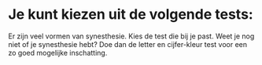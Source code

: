 # Je kunt kiezen uit de volgende tests:

Er zijn veel vormen van synesthesie. Kies de test die bij je past. Weet je nog niet of je synesthesie hebt? Doe dan de letter en cijfer-kleur test voor een zo goed mogelijke inschatting.

<tests list="graphemes,cijfers,graphemes-kids,vowels,dagen,maanden,days-kids"></tests>
